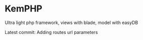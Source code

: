 # KemPHP
Ultra light php framework, views with blade, model with easyDB

Latest commit: Adding routes url parameters
